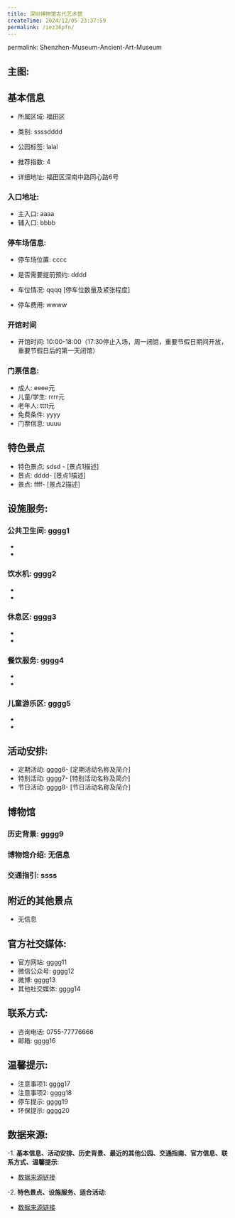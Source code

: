 ```yaml
---
title: 深圳博物馆古代艺术馆
createTime: 2024/12/05 23:37:59
permalink: /iez36pfn/
---
```

permalink: Shenzhen-Museum-Ancient-Art-Museum
## 主图:
<ImageCard
image="nan"
title= "深圳博物馆古代艺术馆"
description= ""
date="2024/12/05"
href="/"
author="市文化广电旅游体育局"
/>
## 基本信息

- 所属区域: 福田区

- 类别: ssssdddd

- 公园标签: lalal

- 推荐指数: 4

- 详细地址: 福田区深南中路同心路6号

### 入口地址:
- 主入口: aaaa
- 辅入口: bbbb
### 停车场信息:
- 停车场位置: cccc

- 是否需要提前预约: dddd

- 车位情况: qqqq [停车位数量及紧张程度]

- 停车费用: wwww

### 开馆时间
- 开馆时间: 10:00-18:00（17:30停止入场，周一闭馆，重要节假日期间开放，重要节假日后的第一天闭馆）

### 门票信息:
- 成人: eeee元
- 儿童/学生: rrrr元
- 老年人: tttt元
- 免费条件: yyyy
- 门票信息: uuuu
## 特色景点
- 特色景点: sdsd - [景点1描述]
- 景点: dddd- [景点1描述]
- 景点: ffff- [景点2描述]
## 设施服务:
### 公共卫生间: gggg1
- 
- 
### 饮水机: gggg2
- 
- 
### 休息区: gggg3
- 
- 
### 餐饮服务: gggg4
- 
- 
### 儿童游乐区: gggg5
- 
- 
## 活动安排:
- 定期活动: gggg6- [定期活动名称及简介]
- 特别活动: gggg7- [特别活动名称及简介]
- 节日活动: gggg8- [节日活动名称及简介]
## 博物馆
### 历史背景: gggg9
### 博物馆介绍: 无信息
### 交通指引: ssss

## 附近的其他景点
- 无信息

## 官方社交媒体:
- 官方网站: gggg11
- 微信公众号: gggg12
- 微博: gggg13
- 其他社交媒体: gggg14

## 联系方式:
- 咨询电话: 0755-77776666
- 邮箱: gggg16

## 温馨提示:
- 注意事项1: gggg17
- 注意事项2: gggg18
- 停车提示: gggg19
- 环保提示: gggg20

## 数据来源:
-1. **基本信息、活动安排、历史背景、最近的其他公园、交通指南、官方信息、联系方式、温馨提示**:
- [数据来源链接](http://wtl.sz.gov.cn/ggfw/whl/bwgylb/index.html)

-2. **特色景点、设施服务、适合活动**:
- [数据来源链接](http://wtl.sz.gov.cn/ggfw/whl/bwgylb/index.html)

